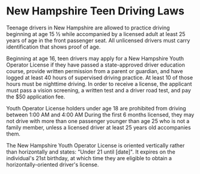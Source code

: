 # New Hampshire Teen Driving Laws

Teenage drivers in New Hampshire are allowed to practice driving beginning at age 15 ½ while accompanied by a licensed adult at least 25 years of age in the front passenger seat. All unlicensed drivers must carry identification that shows proof of age.

Beginning at age 16, teen drivers may apply for a New Hampshire Youth Operator License if they have passed a state-approved driver education course, provide written permission from a parent or guardian, and have logged at least 40 hours of supervised driving practice. At least 10 of those hours must be nighttime driving. In order to receive a license, the applicant must pass a vision screening, a written test and a driver road test, and pay the $50 application fee.

Youth Operator License holders under age 18 are prohibited from driving between 1:00 AM and 4:00 AM During the first 6 months licensed, they may not drive with more than one passenger younger than age 25 who is not a family member, unless a licensed driver at least 25 years old accompanies them.

The New Hampshire Youth Operator License is oriented vertically rather than horizontally and states: "Under 21 until [date]". It expires on the individual's 21st birthday, at which time they are eligible to obtain a horizontally-oriented driver's license.

